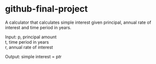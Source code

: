 # github-final-project

A calculator that calculates simple interest given principal, annual rate of interest and time period in years.

Input:
   p, principal amount <br />
   t, time period in years <br />
   r, annual rate of interest <br />
   
Output:
   simple interest = p*t*r

